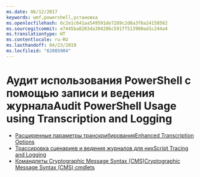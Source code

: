 ```yaml
---
ms.date: 06/12/2017
keywords: wmf,powershell,установка
ms.openlocfilehash: 6c2e1c641aa549591de7289c2d8a3f6a24158562
ms.sourcegitcommit: e7445ba8203da304286c591ff513900ad1c244a4
ms.translationtype: HT
ms.contentlocale: ru-RU
ms.lasthandoff: 04/23/2019
ms.locfileid: "62085904"
---
```

# <a name="audit-powershell-usage-using-transcription-and-logging"></a><span data-ttu-id="61a5a-102">Аудит использования PowerShell с помощью записи и ведения журнала</span><span class="sxs-lookup"><span data-stu-id="61a5a-102">Audit PowerShell Usage using Transcription and Logging</span></span>

- [<span data-ttu-id="61a5a-103">Расширенные параметры транскрибирования</span><span class="sxs-lookup"><span data-stu-id="61a5a-103">Enhanced Transcription Options</span></span>](audit_transcript.md)
- [<span data-ttu-id="61a5a-104">Трассировка сценариев и ведения журналов для них</span><span class="sxs-lookup"><span data-stu-id="61a5a-104">Script Tracing and Logging</span></span>](audit_script.md)
- [<span data-ttu-id="61a5a-105">Командлеты Cryptographic Message Syntax (CMS)</span><span class="sxs-lookup"><span data-stu-id="61a5a-105">Cryptographic Message Syntax (CMS) cmdlets</span></span>](audit_cms.md)

